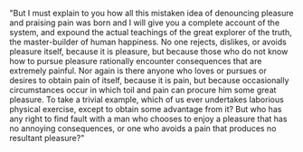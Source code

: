 "But I must explain to you how all this mistaken idea of denouncing pleasure and praising pain was born and
I will give you a complete account of the system, and expound the actual teachings of the great explorer
of the truth, the master-builder of human happiness. No one rejects, dislikes, or avoids pleasure
itself, because it is pleasure, but because those who do not know how to pursue pleasure rationally
encounter consequences that are extremely painful. Nor again is there anyone who loves or pursues or
desires to obtain pain of itself, because it is pain, but because occasionally circumstances occur in
which toil and pain can procure him some great pleasure. To take a trivial example, which of us
ever undertakes laborious physical exercise, except to obtain some advantage from it? But who has any
right to find fault with a man who chooses to enjoy a pleasure that has no annoying consequences, or
one who avoids a pain that produces no resultant pleasure?"
